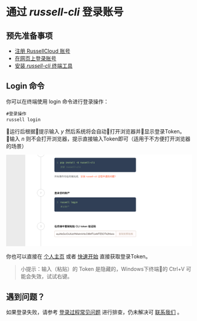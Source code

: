 # 通过 *russell-cli* 登录账号

## 预先准备事项

* [注册 RussellCloud 账号](http://russellcloud.com/#regist)
* [在网页上登录账号](http://russellcloud.com/#login)
* [安装 *russell-cli* 终端工具](/get-started/install.md)

## Login 命令

你可以在终端使用 login 命令进行登录操作：

```
#登录操作
russell login

```

运行后根据提示输入 *y* 然后系统将会自动打开浏览器并显示登录Token。
输入 *n* 则不会打开浏览器，提示直接输入Token即可（适用于不方便打开浏览器的场景）

![截图](/asserts/img/login-cli-1.png)


你也可以直接在 [个人主页]() 或者 [快速开始](http://russellcloud.com/welcome) 直接获取登录Token。

>小提示：输入（粘贴）的 Token 是隐藏的，Windows下终端的 Ctrl+V 可能会失效，试试右键。

## 遇到问题？

如果登录失败，请参考 [登录过程常见问题](/faq/regist-and-login.md) 进行排查，仍未解决可 [联系我们](/contact-us.md) 。

